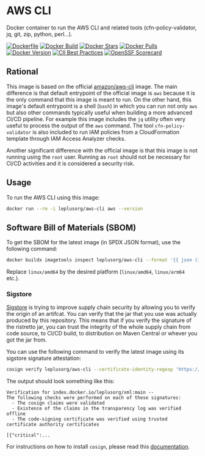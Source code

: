 # AWS CLI

Docker container to run the AWS CLI and related tools (cfn-policy-validator, jq, git, zip, python, perl...).

[![Dockerfile](https://img.shields.io/badge/GitHub-Dockerfile-blue)](aws-cli/Dockerfile)
[![Docker Build](https://github.com/leplusorg/docker-aws-cli/workflows/Docker/badge.svg)](https://github.com/leplusorg/docker-aws-cli/actions?query=workflow:"Docker")
[![Docker Stars](https://img.shields.io/docker/stars/leplusorg/aws-cli)](https://hub.docker.com/r/leplusorg/aws-cli)
[![Docker Pulls](https://img.shields.io/docker/pulls/leplusorg/aws-cli)](https://hub.docker.com/r/leplusorg/aws-cli)
[![Docker Version](https://img.shields.io/docker/v/leplusorg/aws-cli?sort=semver)](https://hub.docker.com/r/leplusorg/aws-cli)
[![CII Best Practices](https://bestpractices.coreinfrastructure.org/projects/10078/badge)](https://bestpractices.coreinfrastructure.org/projects/10078)
[![OpenSSF Scorecard](https://api.securityscorecards.dev/projects/github.com/leplusorg/docker-aws-cli/badge)](https://securityscorecards.dev/viewer/?uri=github.com/leplusorg/docker-aws-cli)

## Rational

This image is based on the official
[amazon/aws-cli](https://hub.docker.com/r/amazon/aws-cli) image. The
main difference is that default entrypoint of the official image is
`aws` because it is the only command that this image is meant to run.
On the other hand, this image's default entrypoint is a shell (`bash`)
in which you can run not only `aws` but also other commands typically
useful when building a more advanced CI/CD pipeline. For example this
image includes the `jq` utility often very useful to process the
output of the `aws` command. The tool `cfn-policy-validator` is also
included to run IAM policies from a CloudFormation template through
IAM Access Analyzer checks.

Another significant difference with the official image is that this
image is not running using the `root` user. Running as `root` should
not be necessary for CI/CD activities and it is considered a security
risk.

## Usage

To run the AWS CLI using this image:

```bash
docker run --rm -i leplusorg/aws-cli aws --version
```

## Software Bill of Materials (SBOM)

To get the SBOM for the latest image (in SPDX JSON format), use the
following command:

```bash
docker buildx imagetools inspect leplusorg/aws-cli --format '{{ json (index .SBOM "linux/amd64").SPDX }}'
```

Replace `linux/amd64` by the desired platform (`linux/amd64`, `linux/arm64` etc.).

### Sigstore

[Sigstore](https://docs.sigstore.dev) is trying to improve supply
chain security by allowing you to verify the origin of an
artifcat. You can verify that the jar that you use was actually
produced by this repository. This means that if you verify the
signature of the ristretto jar, you can trust the integrity of the
whole supply chain from code source, to CI/CD build, to distribution
on Maven Central or whever you got the jar from.

You can use the following command to verify the latest image using its
sigstore signature attestation:

```bash
cosign verify leplusorg/aws-cli --certificate-identity-regexp 'https://github\.com/leplusorg/docker-aws-cli/\.github/workflows/.+' --certificate-oidc-issuer 'https://token.actions.githubusercontent.com'
```

The output should look something like this:

```text
Verification for index.docker.io/leplusorg/xml:main --
The following checks were performed on each of these signatures:
  - The cosign claims were validated
  - Existence of the claims in the transparency log was verified offline
  - The code-signing certificate was verified using trusted certificate authority certificates

[{"critical":...
```

For instructions on how to install `cosign`, please read this [documentation](https://docs.sigstore.dev/cosign/system_config/installation/).
